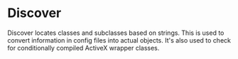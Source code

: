 # Discover

Discover locates classes and subclasses based on strings. This is used to convert information in config files into actual objects. It's also used to check for conditionally compiled ActiveX wrapper classes.

